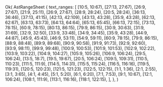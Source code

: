 Ok(
    AstRangeSheet {
        text_ranges: [
            [10:5, 10:67),
            [27:13, 27:67),
            [26:9, 27:67),
            [21:9, 25:11),
            [26:9, 27:67),
            [28:9, 28:24),
            [20:5, 28:24),
            [36:13, 36:46),
            [37:13, 41:15),
            [42:13, 42:109),
            [43:13, 43:28),
            [35:9, 43:28),
            [62:13, 62:67),
            [63:13, 63:73),
            [64:13, 64:64),
            [65:13, 65:45),
            [66:13, 72:15),
            [73:13, 78:15),
            [60:9, 78:15),
            [80:13, 86:15),
            [79:9, 86:15),
            [30:9, 30:63),
            [31:9, 31:69),
            [32:9, 32:50),
            [33:9, 33:48),
            [34:9, 34:45),
            [35:9, 43:28),
            [44:9, 44:87),
            [45:9, 45:43),
            [46:9, 53:11),
            [54:9, 59:11),
            [60:9, 78:15),
            [79:9, 86:15),
            [88:9, 88:48),
            [89:9, 89:68),
            [90:9, 90:58),
            [91:9, 91:73),
            [92:9, 92:60),
            [93:9, 98:11),
            [99:9, 99:48),
            [100:9, 100:53),
            [101:9, 101:53),
            [102:9, 102:22),
            [103:9, 103:22),
            [104:9, 104:27),
            [105:9, 105:26),
            [106:9, 106:24),
            [29:5, 106:24),
            [13:5, 18:7),
            [19:5, 19:67),
            [20:5, 106:24),
            [109:5, 109:31),
            [110:5, 110:23),
            [111:5, 111:9),
            [114:5, 114:31),
            [115:5, 115:24),
            [116:5, 116:16),
            [119:5, 119:31),
            [120:5, 120:23),
            [121:5, 121:23),
            [122:5, 122:15),
            [1:1, 1:36),
            [2:1, 2:55),
            [3:1, 3:65),
            [4:1, 4:45),
            [5:1, 5:20),
            [6:1, 6:20),
            [7:1, 7:53),
            [9:1, 10:67),
            [12:1, 106:24),
            [108:1, 111:9),
            [113:1, 116:16),
            [118:1, 122:15),
        ],
    },
)